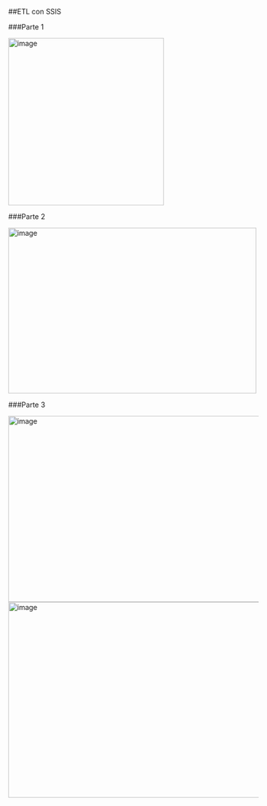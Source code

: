 ##ETL con SSIS

###Parte 1

<img width="313" height="336" alt="image" src="https://github.com/user-attachments/assets/bf079b29-f9e5-4a19-99e4-cd20f283d033" />

###Parte 2

<img width="499" height="333" alt="image" src="https://github.com/user-attachments/assets/28302cd4-4f39-48f4-84be-e4e7be41e2b9" />

###Parte 3

<img width="669" height="374" alt="image" src="https://github.com/user-attachments/assets/941a5f32-8dc5-46d0-8f02-35ed6fdde936" />
<img width="652" height="393" alt="image" src="https://github.com/user-attachments/assets/3be205b0-6447-49cc-8353-a0d830d0989a" />
